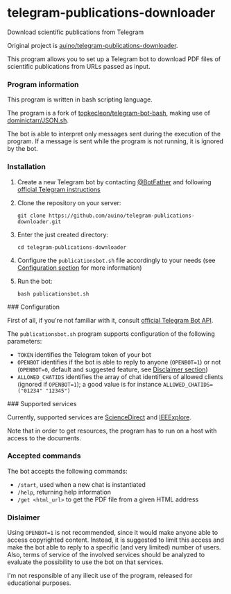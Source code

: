 # telegram-publications-downloader
Download scientific publications from Telegram

Original project is [auino/telegram-publications-downloader](https://github.com/auino/telegram-publications-downloader).

This program allows you to set up a Telegram bot to download PDF files of scientific publications from URLs passed as input.

### Program information

This program is written in bash scripting language.

The program is a fork of [topkecleon/telegram-bot-bash](https://github.com/topkecleon/telegram-bot-bash), making use of [dominictarr/JSON.sh](https://github.com/dominictarr/JSON.sh).

The bot is able to interpret only messages sent during the execution of the program.
If a message is sent while the program is not running, it is ignored by the bot.

### Installation

 1. Create a new Telegram bot by contacting [@BotFather](http://telegram.me/botfather) and following [official Telegram instructions](https://core.telegram.org/bots#botfather)
 2. Clone the repository on your server:

    ```
    git clone https://github.com/auino/telegram-publications-downloader.git
    ```

 3. Enter the just created directory:

    ```
    cd telegram-publications-downloader
    ```

 4. Configure the `publicationsbot.sh` file accordingly to your needs (see [Configuration section](https://github.com/auino/telegram-publications-downloader#configuration) for more information)
 5. Run the bot:

    ```
    bash publicationsbot.sh
    ```

### Configuration

First of all, if you're not familiar with it, consult [official Telegram Bot API](https://core.telegram.org/bots).

The `publicationsbot.sh` program supports configuration of the following parameters:
 * `TOKEN` identifies the Telegram token of your bot
 * `OPENBOT` identifies if the bot is able to reply to anyone (`OPENBOT=1`) or not (`OPENBOT=0`, default and suggested feature, see [Disclaimer section](https://github.com/auino/telegram-publications-downloader#dislaimer))
 * `ALLOWED_CHATIDS` identifies the array of chat identifiers of allowed clients (ignored if `OPENBOT=1`); a good value is for instance `ALLOWED_CHATIDS=("01234" "12345")`

### Supported services

Currently, supported services are [ScienceDirect](http://sciencedirect.com) and [IEEExplore](http://ieeexplore.ieee.org).

Note that in order to get resources, the program has to run on a host with access to the documents.

### Accepted commands

The bot accepts the following commands:
 * `/start`, used when a new chat is instantiated
 * `/help`, returning help information
 * `/get <html_url>` to get the PDF file from a given HTML address

### Dislaimer

Using `OPENBOT=1` is not recommended, since it would make anyone able to access copyrighted content.
Instead, it is suggested to limit this access and make the bot able to reply to a specific (and very limited) number of users.
Also, terms of service of the involved services should be analyzed to evaluate the possibility to use the bot on that services.

I'm not responsible of any illecit use of the program, released for educational purposes.
